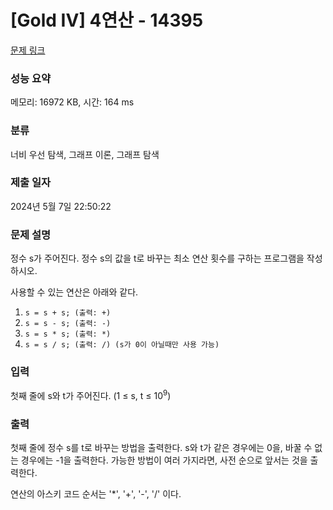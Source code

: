 # [Gold IV] 4연산 - 14395 

[문제 링크](https://www.acmicpc.net/problem/14395) 

### 성능 요약

메모리: 16972 KB, 시간: 164 ms

### 분류

너비 우선 탐색, 그래프 이론, 그래프 탐색

### 제출 일자

2024년 5월 7일 22:50:22

### 문제 설명

<p>정수 s가 주어진다. 정수 s의 값을 t로 바꾸는 최소 연산 횟수를 구하는 프로그램을 작성하시오.</p>

<p>사용할 수 있는 연산은 아래와 같다.</p>

<ol>
	<li><code>s = s + s; (출력: +)</code></li>
	<li><code>s = s - s; (출력: -)</code></li>
	<li><code>s = s * s; (출력: *)</code></li>
	<li><code>s = s / s; (출력: /) (s가 0이 아닐때만 사용 가능)</code></li>
</ol>

### 입력 

 <p>첫째 줄에 s와 t가 주어진다. (1 ≤ s, t ≤ 10<sup>9</sup>)</p>

### 출력 

 <p>첫째 줄에 정수 s를 t로 바꾸는 방법을 출력한다. s와 t가 같은 경우에는 0을, 바꿀 수 없는 경우에는 -1을 출력한다. 가능한 방법이 여러 가지라면, 사전 순으로 앞서는 것을 출력한다. </p>

<p>연산의 아스키 코드 순서는 '*', '+', '-', '/' 이다.</p>

